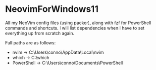 # NeovimForWindows11

All my NeoVim config files (using packer), along with fzf for PowerShell commands and shortcuts.
I will list dependencies when I have to set everything up from scratch again.

Full paths are as follows:

- nvim -> C:\Users\conno\AppData\Local\nvim
- which -> C:\which
- PowerShell -> C:\Users\conno\Documents\PowerShell
